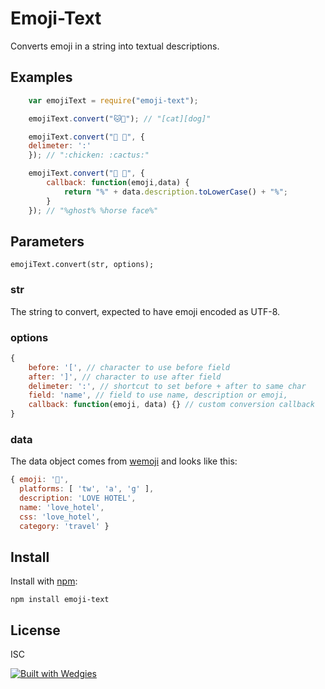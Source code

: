 # Emoji-Text

Converts emoji in a string into textual descriptions.

## Examples

```javascript
	var emojiText = require("emoji-text");

	emojiText.convert("🐱🐶"); // "[cat][dog]"

	emojiText.convert("🐔 🌵", {
  	delimeter: ':'
	}); // ":chicken: :cactus:"

	emojiText.convert("👻 🐴", {
		callback: function(emoji,data) {
			return "%" + data.description.toLowerCase() + "%";
		}
	}); // "%ghost% %horse face%"
```

## Parameters

```
emojiText.convert(str, options);
```

### str

The string to convert, expected to have emoji encoded as UTF-8.

### options

```javascript
{
	before: '[', // character to use before field
	after: ']', // character to use after field
	delimeter: ':', // shortcut to set before + after to same char
	field: 'name', // field to use name, description or emoji,
	callback: function(emoji, data) {} // custom conversion callback
}
```

### data

The data object comes from [wemoji](https://www.npmjs.com/package/wemoji) and looks like this:

```javascript
{ emoji: '🏩',
  platforms: [ 'tw', 'a', 'g' ],
  description: 'LOVE HOTEL',
  name: 'love_hotel',
  css: 'love_hotel',
  category: 'travel' }
```

## Install

Install with [npm](https://www.npmjs.org/):

```
npm install emoji-text
```

## License

ISC

[![Built with Wedgies](https://d3v9r9uda02hel.cloudfront.net/production/1.55.17/img/built-with-wedgies.png)](http://wedgies.com)
